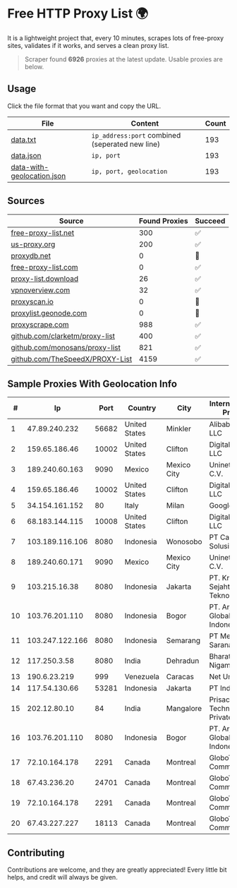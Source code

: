 
# Free HTTP Proxy List 🌍

It is a lightweight project that, every 10 minutes, scrapes lots of free-proxy sites, validates if it works, and serves a clean proxy list.


> Scraper found **6926** proxies at the latest update. Usable proxies are below.

## Usage

Click the file format that you want and copy the URL.


|File|Content|Count|
|----|-------|-----|
|[data.txt](https://raw.githubusercontent.com/themiralay/Proxy-List-World/master/data.txt)|`ip_address:port` combined (seperated new line)|193|
|[data.json](https://raw.githubusercontent.com/themiralay/Proxy-List-World/master/data.json)|`ip, port`|193|
|[data-with-geolocation.json](https://raw.githubusercontent.com/themiralay/Proxy-List-World/master/data-with-geolocation.json)|`ip, port, geolocation`|193|

## Sources

|Source|Found Proxies|Succeed|
|------|-------------|-------|
|[free-proxy-list.net](https://free-proxy-list.net)|300|✅|
|[us-proxy.org](https://www.us-proxy.org)|200|✅|
|[proxydb.net](http://proxydb.net)|0|🚫|
|[free-proxy-list.com](https://free-proxy-list.com/?page=&port=&type%5B%5D=http&type%5B%5D=https&up_time=0&search=Search)|0|✅|
|[proxy-list.download](https://www.proxy-list.download/HTTP)|26|✅|
|[vpnoverview.com](https://vpnoverview.com/privacy/anonymous-browsing/free-proxy-servers)|32|✅|
|[proxyscan.io](https://www.proxyscan.io)|0|🚫|
|[proxylist.geonode.com](https://proxylist.geonode.com/api/proxy-list?limit=300&page=1&sort_by=lastChecked&sort_type=desc&protocols=http,https)|0|🚫|
|[proxyscrape.com](https://api.proxyscrape.com/v2/?request=displayproxies&protocol=http&timeout=10000&country=all&ssl=all&anonymity=all)|988|✅|
|[github.com/clarketm/proxy-list](https://raw.githubusercontent.com/clarketm/proxy-list/master/proxy-list-raw.txt)|400|✅|
|[github.com/monosans/proxy-list](https://raw.githubusercontent.com/monosans/proxy-list/main/proxies/http.txt)|821|✅|
|[github.com/TheSpeedX/PROXY-List](https://raw.githubusercontent.com/TheSpeedX/PROXY-List/master/http.txt)|4159|✅|


## Sample Proxies With Geolocation Info

|#|Ip|Port|Country|City|Internet Service Provider|
|-|--|----|-------|----|-------------------------|
|1|47.89.240.232|56682|United States|Minkler|Alibaba.com LLC|
|2|159.65.186.46|10002|United States|Clifton|DigitalOcean, LLC|
|3|189.240.60.163|9090|Mexico|Mexico City|Uninet S.A. de C.V.|
|4|159.65.186.46|10002|United States|Clifton|DigitalOcean, LLC|
|5|34.154.161.152|80|Italy|Milan|Google LLC|
|6|68.183.144.115|10008|United States|Clifton|DigitalOcean, LLC|
|7|103.189.116.106|8080|Indonesia|Wonosobo|PT Callysta Total Solusindo|
|8|189.240.60.171|9090|Mexico|Mexico City|Uninet S.A. de C.V.|
|9|103.215.16.38|8080|Indonesia|Jakarta|PT. Kreasi Sejahtera Teknologi|
|10|103.76.201.110|8080|Indonesia|Bogor|PT. Arjuna Global Teknologi Indonesia|
|11|103.247.122.166|8080|Indonesia|Semarang|PT Media Sarana Data|
|12|117.250.3.58|8080|India|Dehradun|Bharat Sanchar Nigam Ltd|
|13|190.6.23.219|999|Venezuela|Caracas|Net Uno|
|14|117.54.130.66|53281|Indonesia|Jakarta|PT IndoInternet|
|15|202.12.80.10|84|India|Mangalore|Prisac Aviation Technologies Private Limited|
|16|103.76.201.110|8080|Indonesia|Bogor|PT. Arjuna Global Teknologi Indonesia|
|17|72.10.164.178|2291|Canada|Montreal|GloboTech Communications|
|18|67.43.236.20|24701|Canada|Montreal|GloboTech Communications|
|19|72.10.164.178|2291|Canada|Montreal|GloboTech Communications|
|20|67.43.227.227|18113|Canada|Montreal|GloboTech Communications|



## Contributing

Contributions are welcome, and they are greatly appreciated! Every
little bit helps, and credit will always be given.

